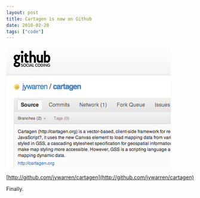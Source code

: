 ```yaml
---
layout: post
title: Cartagen is now on Github
date: 2010-02-20
tags: ["code"]
---
```


[![](cartagen-github.png "cartagen-github")](http://github.com/jywarren/cartage)

[http://github.com/jywarren/cartagen](http://github.com/jywarren/cartagen)

Finally.